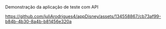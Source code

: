 Demonstração da aplicação de teste com API

https://github.com/juliArodrigues4/appDisney/assets/134558867/cb73af99-b84b-4b30-8a4b-b81456e320a
